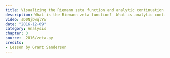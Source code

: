 ```yaml
---
title: Visualizing the Riemann zeta function and analytic continuation
description: What is the Riemann zeta function?  What is analytic continuation?  This video lays out the complex analysis needed to answer these questions.
video: sD0NjbwqlYw
date: "2016-12-09"
category: Analysis
chapter: 3
source: _2016/zeta.py
credits:
- Lesson by Grant Sanderson
---
```

